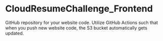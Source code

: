 # CloudResumeChallenge_Frontend
GitHub repository for your website code. Utilize GitHub Actions such that when you push new website code, the S3 bucket automatically gets updated.
